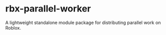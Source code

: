 # rbx-parallel-worker
A lightweight standalone module package for distributing parallel work on Roblox.